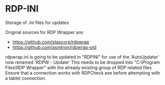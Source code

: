 # RDP-INI
Storage of .ini files for updates

Original sources for RDP Wrapper are:
 - https://github.com/stascorp/rdpwrap
 - https://github.com/asmtron/rdpwrap-old
 
 rdpwrap.ini is going to be updated in "RDPINI" for use of the 'AutoUpdater' now renamed 'RDPW - Update'
 This needs to be dropped into "C:\Program Files\RDP Wrapper" with the already existing group of RDP related files
 Ensure that a connection works with RDPCheck.exe before attempting with a tablet connection.
